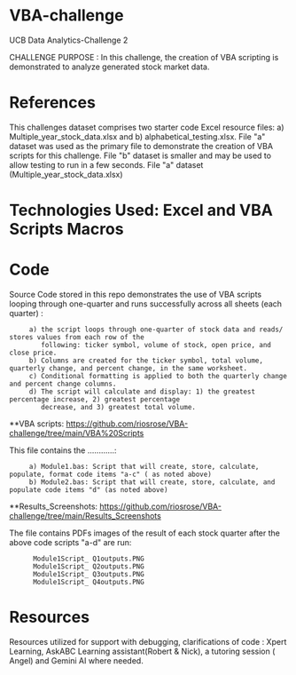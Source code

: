 # VBA-challenge
UCB Data Analytics-Challenge 2

CHALLENGE PURPOSE : In this challenge, the creation of VBA scripting is demonstrated to analyze generated stock market data. 

# References
This challenges dataset comprises two starter code Excel resource files: a) Multiple_year_stock_data.xlsx and b) alphabetical_testing.xlsx. File "a" dataset was used as the primary file to demonstrate the creation of VBA scripts for this challenge. File "b" dataset is smaller and may be used to allow testing to run in a few seconds. 
File "a" dataset (Multiple_year_stock_data.xlsx) 

# Technologies Used: Excel and VBA Scripts Macros 

# Code
Source Code stored in this repo demonstrates the use of VBA scripts looping through one-quarter and runs successfully across all sheets (each quarter) : 

         a) the script loops through one-quarter of stock data and reads/ stores values from each row of the 
            following: ticker symbol, volume of stock, open price, and close price. 
         b) Columns are created for the ticker symbol, total volume, quarterly change, and percent change, in the same worksheet.
         c) Conditional formatting is applied to both the quarterly change and percent change columns.
         d) The script will calculate and display: 1) the greatest percentage increase, 2) greatest percentage 
            decrease, and 3) greatest total volume.

**VBA scripts: https://github.com/riosrose/VBA-challenge/tree/main/VBA%20Scripts

This file contains the ............: 

         a) Module1.bas: Script that will create, store, calculate, populate, format code items "a-c" ( as noted above) 
         b) Module2.bas: Script that will create, store, calculate, and populate code items "d" (as noted above) 
         
**Results_Screenshots: https://github.com/riosrose/VBA-challenge/tree/main/Results_Screenshots

The file contains PDFs images of the result of each stock quarter after the above code scripts "a-d" are run: 

          Module1Script_ Q1outputs.PNG
          Module1Script_ Q2outputs.PNG
          Module1Script_ Q3outputs.PNG
          Module1Script_ Q4outputs.PNG

# Resources 
Resources utilized for support with debugging, clarifications of code : Xpert Learning, AskABC Learning assistant(Robert & Nick), a tutoring session ( Angel) and Gemini AI where needed. 
